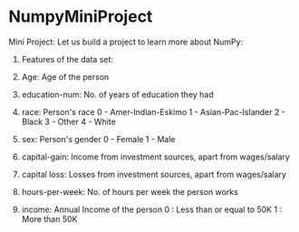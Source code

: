 # NumpyMiniProject

Mini Project:
Let us build a project to learn more about NumPy:
1. Features of the data set:

2. Age: Age of the person

3. education-num: No. of years of education they had

4. race: Person's race 0 - Amer-Indian-Eskimo
1 - Asian-Pac-Islander
2 - Black
3 - Other
4 - White

5. sex: Person's gender 0 - Female
1 - Male

6. capital-gain: Income from investment sources, apart from wages/salary

7. capital loss: Losses from investment sources, apart from wages/salary

8. hours-per-week: No. of hours per week the person works

9. income: Annual Income of the person
0 : Less than or equal to 50K
1 : More than 50K
